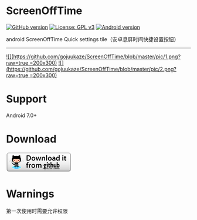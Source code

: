 # ScreenOffTime
[![GitHub version](https://img.shields.io/badge/version-1.0.0-blue.svg)](https://github.com/gojuukaze/ScreenOffTime/releases/tag/v1.0.0) 
[![License: GPL v3](https://img.shields.io/aur/license/yaourt.svg)](https://github.com/gojuukaze/ScreenOffTime/blob/master/LICENSE)
[![Android version](https://img.shields.io/badge/android-7.0%2B-blue.svg)]()

android ScreenOffTime Quick settings tile（安卓息屏时间快捷设置按钮）  

---
[![](https://github.com/gojuukaze/ScreenOffTime/blob/master/pic/1.png?raw=true =200x300)]()
[![](https://github.com/gojuukaze/ScreenOffTime/blob/master/pic/2.png?raw=true =200x300)]()

# Support
Android 7.0+

# Download
[![Download](https://github.com/gojuukaze/ScreenOffTime/blob/master/pic/3.png?raw=true)](https://github.com/gojuukaze/ScreenOffTime/releases) 

# Warnings
第一次使用时需要允许权限